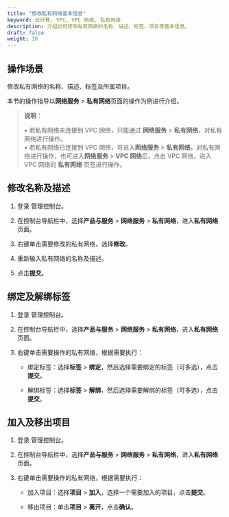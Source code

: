 ```yaml
---
title: "修改私有网络基本信息"
keyword: 云计算, VPC, VPC 网络, 私有网络
description: 介绍如何修改私有网络的名称、描述、标签、项目等基本信息。
draft: false
weight: 10
---
```


## 操作场景

修改私有网络的名称、描述、标签及所属项目。

本节的操作指导以**网络服务** > **私有网络**页面的操作为例进行介绍。

> **说明**：
>
> •  若私有网络未连接到 VPC 网络，只能通过 **网络服务** > **私有网络**，对私有网络进行操作。<br>•  若私有网络已连接到 VPC 网络，可进入**网络服务** > **私有网络**，对私有网络进行操作，也可进入**网络服务** > **VPC 网络**后，点击 VPC 网络，进入 VPC 网络的 **私有网络** 页签进行操作。

## 修改名称及描述

1. 登录 管理控制台。

2. 在控制台导航栏中，选择**产品与服务** > **网络服务** > **私有网络**，进入**私有网络**页面。

3. 右键单击需要修改的私有网络，选择**修改**。

4. 重新输入私有网络的名称及描述。

5. 点击**提交**。

## 绑定及解绑标签

1. 登录 管理控制台。

2. 在控制台导航栏中，选择**产品与服务** > **网络服务** > **私有网络**，进入**私有网络**页面。

3. 右键单击需要操作的私有网络，根据需要执行：

   - 绑定标签：选择**标签** > **绑定**，然后选择需要绑定的标签（可多选），点击**提交**。

   - 解绑标签：选择**标签** > **解绑**，然后选择需要解绑的标签（可多选），点击**提交**。

## 加入及移出项目

1. 登录 管理控制台。

2. 在控制台导航栏中，选择**产品与服务** > **网络服务** > **私有网络**，进入**私有网络**页面。

3. 右键单击需要操作的私有网络，根据需要执行：

   - 加入项目：选择**项目** > **加入**，选择一个需要加入的项目，点击**提交**。
   
   - 移出项目：单击**项目** > **离开**，点击**确认**。

